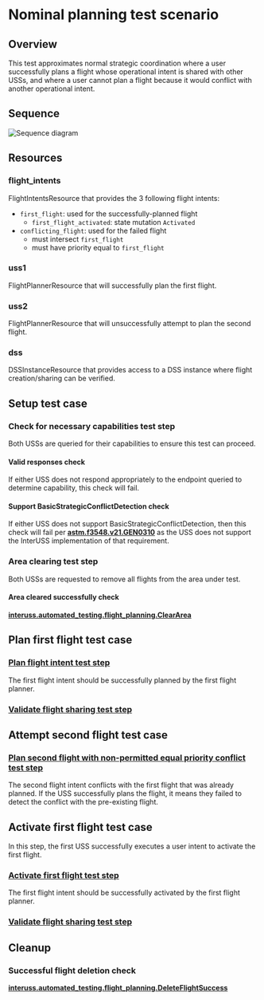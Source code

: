 # Nominal planning test scenario

## Overview

This test approximates normal strategic coordination where a user successfully
plans a flight whose operational intent is shared with other USSs, and where a
user cannot plan a flight because it would conflict with another operational
intent.

## Sequence

![Sequence diagram](sequence.png)

## Resources

### flight_intents
FlightIntentsResource that provides the 3 following flight intents:
- `first_flight`: used for the successfully-planned flight
  - `first_flight_activated`: state mutation `Activated`
- `conflicting_flight`: used for the failed flight
  - must intersect `first_flight`
  - must have priority equal to `first_flight`

### uss1

FlightPlannerResource that will successfully plan the first flight.

### uss2

FlightPlannerResource that will unsuccessfully attempt to plan the second flight.

### dss

DSSInstanceResource that provides access to a DSS instance where flight creation/sharing can be verified.

## Setup test case

### Check for necessary capabilities test step

Both USSs are queried for their capabilities to ensure this test can proceed.

#### Valid responses check

If either USS does not respond appropriately to the endpoint queried to determine capability, this check will fail.

#### Support BasicStrategicConflictDetection check

If either USS does not support BasicStrategicConflictDetection, then this check will fail per **[astm.f3548.v21.GEN0310](../../../../requirements/astm/f3548/v21.md)** as the USS does not support the InterUSS implementation of that requirement.

### Area clearing test step

Both USSs are requested to remove all flights from the area under test.

#### Area cleared successfully check

**[interuss.automated_testing.flight_planning.ClearArea](../../../../requirements/interuss/automated_testing/flight_planning.md)**

## Plan first flight test case

### [Plan flight intent test step](../../../flight_planning/plan_flight_intent.md)

The first flight intent should be successfully planned by the first flight planner.

### [Validate flight sharing test step](../validate_shared_operational_intent.md)

## Attempt second flight test case

### [Plan second flight with non-permitted equal priority conflict test step](../../../flight_planning/plan_conflict_flight_intent.md)

The second flight intent conflicts with the first flight that was already planned.  If the USS successfully plans the flight, it means they failed to detect the conflict with the pre-existing flight.

## Activate first flight test case

In this step, the first USS successfully executes a user intent to activate the first flight.

### [Activate first flight test step](../../../flight_planning/activate_flight_intent.md)

The first flight intent should be successfully activated by the first flight planner.

### [Validate flight sharing test step](../validate_shared_operational_intent.md)

## Cleanup

### Successful flight deletion check

**[interuss.automated_testing.flight_planning.DeleteFlightSuccess](../../../../requirements/interuss/automated_testing/flight_planning.md)**
